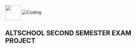 <!-- ![ALTSCHOOL](images/alt.png) -->

<img align="center" width="50" src="https://github.com/michaelagbiaowei/altschool-cloud-exercises/blob/main/Exam-Project/images/alt.png"> 


<img alt="Coding" src="https://keep.google.com/u/0/media/v2/1OvLhEWhTph1EGn02LU43S6rnprTVXPJee5zVuCCGhX77nWzGZreDAQ4NU3FWi5M/1oirAmYcvy-VZ-VzHCKpFdgEd-9DlD0BPa-peWnbm-ugUg03yoCx2ziOgUndu1A?sz=512&accept=image%2Fgif%2Cimage%2Fjpeg%2Cimage%2Fjpg%2Cimage%2Fpng%2Cimage%2Fwebp">




## ALTSCHOOL SECOND SEMESTER EXAM PROJECT
